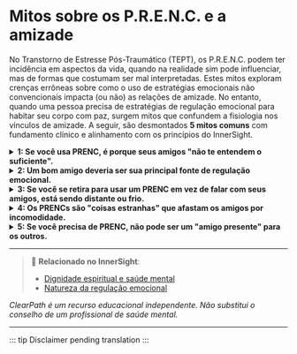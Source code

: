 ﻿# Mitos sobre os P.R.E.N.C. e a amizade 

No Transtorno de Estresse Pós-Traumático (TEPT), os P.R.E.N.C. podem ter incidência em aspectos da vida, quando na realidade sim pode influenciar, mas de formas que costumam ser mal interpretadas. Estes mitos exploram crenças errôneas sobre como o uso de estratégias emocionais não convencionais impacta (ou não) as relações de amizade. No entanto, quando uma pessoa precisa de estratégias de regulação emocional para habitar seu corpo com paz, surgem mitos que confundem a fisiologia nos vínculos de amizade. A seguir, são desmontados **5 mitos comuns** com fundamento clínico e alinhamento com os princípios do InnerSight.

<details>
<summary><strong>1: Se você usa PRENC, é porque seus amigos "não te entendem o suficiente".</strong></summary>

<strong>Realidade:</strong> O PRENC não substitui a amizade, mas complementa seu bem-estar emocional. Mesmo com amigos empáticos e presentes, algumas pessoas precisam de ferramentas pessoais para regular seu sistema nervoso, especialmente após traumas.
</details>

<details>
<summary><strong>2: Um bom amigo deveria ser sua principal fonte de regulação emocional.</strong></summary>

<strong>Realidade:</strong> Esperar que um amigo "acalme" sua ansiedade, dissociação ou hipervigilância constantemente pode gerar dependência e esgotamento. Os PRENCs fomentam a autonomia emocional, o que permite amizades mais equilibradas e sustentáveis.
</details>

<details>
<summary><strong>3: Se você se retira para usar um PRENC em vez de falar com seus amigos, está sendo distante ou frio.</strong></summary>

<strong>Realidade:</strong> Às vezes, usar um PRENC (como respirar profundamente ou tocar um objeto transicional) é a forma mais respeitosa de evitar reações impulsivas ou sobrecarga emocional no meio de uma conversa. Não é rejeição; é autorregulação para poder continuar conectando depois.
</details>

<details>
<summary><strong>4: Os PRENCs são "coisas estranhas" que afastam os amigos por incomodidade.</strong></summary>

<strong>Realidade:</strong> A incomodidade costuma surgir da falta de informação, não do PRENC em si. Amizades genuínas costumam estar dispostas a aprender ou, pelo menos, a respeitar suas necessidades se explicadas com clareza e sem exigências.
</details>

<details>
<summary><strong>5: Se você precisa de PRENC, não pode ser um "amigo presente" para os outros.</strong></summary>

<strong>Realidade:</strong> Ao contrário: ao regular seu próprio estado emocional com PRENC, você evita projetar ansiedade, retraimento ou irritabilidade. Isso permite que você escute, apoie e esteja mais disponível para seus amigos de maneira autêntica e sustentável.
</details>

---

> 🔗 **Relacionado no InnerSight**:  
> - [Dignidade espiritual e saúde mental](https://inner-clarity.github.io/InnerSight/pt#dignidade-espiritual-e-saúde-mental)  
> - [Natureza da regulação emocional](https://inner-clarity.github.io/InnerSight/pt#natureza-da-regulação-emocional)

*ClearPath é um recurso educacional independente. Não substitui o conselho de um profissional de saúde mental.*

---

::: tip
Disclaimer pending translation
:::
